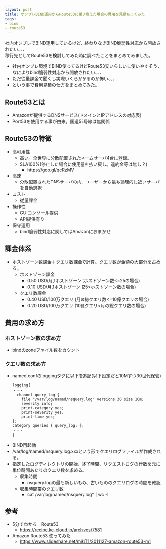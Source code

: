 ```yaml
---
layout: post
title: オンプレBIND運用からRoute53に乗り換えた場合の費用を見積もってみた
tags: 
- bind
- route53
---
```

社内オンプレでBIND運用しているけど、終わりなきBIND脆弱性対応から開放されたい、、、  
移行先としてRoute53を検討してみた時に調べたことをまとめてみました。
  
<!-- more -->
- 社内オンプレ環境でBIND使ってるけどRoute53安いらしいし使いやすそう、なによりbind脆弱性対応から開放されたい、、、
- ただ従量課金て聞くし実際いくらかかるのか怖い、、、
- という事で費用見積の仕方をまとめてみた。

## Route53とは
- Amazonが提供するDNSサービス(ドメインとIPアドレスの対応表)
- Port53を使用する事が由来。国道53号線は無関係

## Route53の特徴
- 高可用性
    - 高い。全世界に分散配置されたネームサーバ4台に登録。
    - SLA100%(停止した場合に使用量を払い戻し。違約金等は無し？)
        - https://goo.gl/qcRzMV
- 高速
    - 分散配置されたDNSサーバの内、ユーザーから最も論理的に近いサーバを自動選択
- コスト
    - 従量課金
- 操作性
    - GUIコンソール提供
    - API提供有り
- 保守運用
    - bind脆弱性対応に関してはAmazonにおまかせ

## 課金体系
- ホストゾーン数課金＋クエリ数課金で計算。クエリ数が金額の大部分を占める。
    - ホストゾーン課金
        - 0.50 USD/月,1ホストゾーン (ホストゾーン数<=25の場合)
        - 0.10 USD/月,1ホストゾーン (25<ホストゾーン数の場合)
    - クエリ数課金
        - 0.40 USD/100万クエリ (月の総クエリ数<=10億クエリの場合)
        - 0.20 USD/100万クエリ (10億クエリ<月の総クエリ数の場合)

## 費用の求め方
### ホストゾーン数の求め方
- bindのzoneファイル数をカウント

### クエリ数の求め方
- named.confのloggingタグに以下を追記(以下設定だと10Mずつ30世代保管)
    ```
    logging{
    ・・・
      channel query_log {
        file "/var/log/named/nsquery.log" versions 30 size 10m;
        severity info;
        print-category yes;
        print-severity yes;
        print-time yes;
    };
    category queries { query_log; };
    ・・・
    }
    ```
- BIND再起動
- /var/log/named/nsquery.log.xxxという形でクエリログファイルが作成される。
- 指定したログディレクトリの開始、終了時間、リクエストログの行数を元に単位時間あたりのクエリ数を求める。
    - 収集時間
        - nsquery.logの最も新しいもの、古いもののクエリログの時間を確認
    - 収集時間帯のクエリ数
        - cat /var/log/named/nsquery.log* | wc -l

## 参考
- 5分でわかる　Route53
    - https://recipe.kc-cloud.jp/archives/7581
- Amazon Route53 使ってみた
    - https://www.slideshare.net/mikiT1/2011127-amazon-route53-m1
